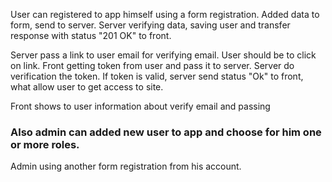 
User can registered to app himself using a form registration.
Added data to form, send to server. Server verifying data, saving user
and transfer response with status "201 OK" to front.

Server pass a link to user email for verifying email. User should be 
to click on link.
Front getting token from user and pass it to server. 
Server do verification the token. If token is valid, server send status "Ok"
to front, what allow user to get access to site.

Front shows to user information about verify email and passing



### Also admin can added new user to app and choose for him one or more roles.
Admin using another form registration from his account.